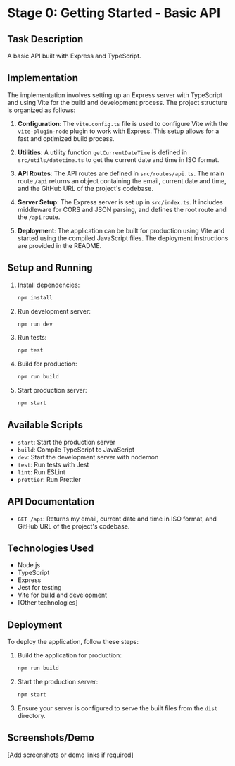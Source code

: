 # Stage 0: Getting Started - Basic API

## Task Description

A basic API built with Express and TypeScript.

## Implementation

The implementation involves setting up an Express server with TypeScript and using Vite for the build and development process. The project structure is organized as follows:

1. **Configuration**: The `vite.config.ts` file is used to configure Vite with the `vite-plugin-node` plugin to work with Express. This setup allows for a fast and optimized build process.

2. **Utilities**: A utility function `getCurrentDateTime` is defined in `src/utils/datetime.ts` to get the current date and time in ISO format.

3. **API Routes**: The API routes are defined in `src/routes/api.ts`. The main route `/api` returns an object containing the email, current date and time, and the GitHub URL of the project's codebase.

4. **Server Setup**: The Express server is set up in `src/index.ts`. It includes middleware for CORS and JSON parsing, and defines the root route and the `/api` route.

5. **Deployment**: The application can be built for production using Vite and started using the compiled JavaScript files. The deployment instructions are provided in the README.

## Setup and Running

1. Install dependencies:

   ```bash
   npm install
   ```

2. Run development server:

   ```bash
   npm run dev
   ```

3. Run tests:

   ```bash
   npm test
   ```

4. Build for production:

   ```bash
   npm run build
   ```

5. Start production server:

   ```bash
   npm start
   ```

## Available Scripts

- `start`: Start the production server
- `build`: Compile TypeScript to JavaScript
- `dev`: Start the development server with nodemon
- `test`: Run tests with Jest
- `lint`: Run ESLint
- `prettier`: Run Prettier

## API Documentation

- `GET /api`: Returns my email, current date and time in ISO format, and GitHub URL of the project's codebase.

## Technologies Used

- Node.js
- TypeScript
- Express
- Jest for testing
- Vite for build and development
- [Other technologies]

## Deployment

To deploy the application, follow these steps:

1. Build the application for production:

   ```bash
   npm run build
   ```

2. Start the production server:

   ```bash
   npm start
   ```

3. Ensure your server is configured to serve the built files from the `dist` directory.

## Screenshots/Demo

[Add screenshots or demo links if required]
